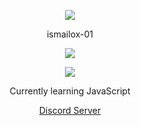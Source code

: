 <p align="center">  
<img src="https://media.discordapp.net/attachments/813341662545313832/813343404507267092/pokemon_pixel.gif">
</p>
<p align="center">
    ismailox-01
<p align="center">  
<img src="https://komarev.com/ghpvc/?username=ismailox-01&color=grey">
</p>
    <p align="center">
  <img src="https://discord.c99.nl/widget/theme-4/945466969094778940.png"/>
</p>
<p align="center">
Currently learning JavaScript
<p align="center">
    <a href="https://discord.gg/pgkd22yBfE">Discord Server</a>

